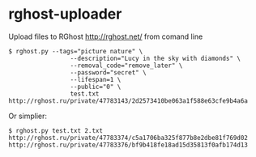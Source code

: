 rghost-uploader
===============

Upload files to RGhost http://rghost.net/ from comand line

    $ rghost.py --tags="picture nature" \
                     --description="Lucy in the sky with diamonds" \
                     --removal_code="remove_later" \
                     --password="secret" \
                     --lifespan=1 \
                     --public="0" \
                     test.txt
    http://rghost.ru/private/47783143/2d2573410be063a1f588e63cfe9b4a6a
    
Or simplier:

	$ rghost.py test.txt 2.txt
	http://rghost.ru/private/47783374/c5a1706ba325f877b8e2dbe81f769d02
	http://rghost.ru/private/47783376/bf9b418fe18ad15d35813f0afb174d13